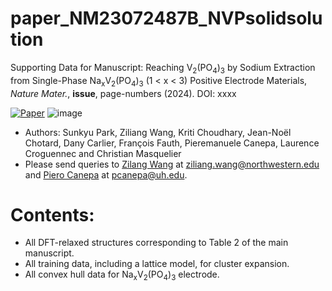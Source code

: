 # paper_NM23072487B_NVPsolidsolution
Supporting Data for Manuscript: Reaching V<sub>2</sub>(PO<sub>4</sub>)<sub>3</sub> by Sodium Extraction from Single-Phase Na<sub>x</sub>V<sub>2</sub>(PO<sub>4</sub>)<sub>3</sub> (1 &#x3c; x &#x3c; 3) Positive Electrode Materials, *Nature Mater.*, **issue**, page-numbers  (2024). DOI: xxxx   

[![Paper](https://img.shields.io/badge/Nat.Mater.-xxxx.xxx.xx-green)]()
![image](https://zenodo.org/badge/845747850.svg)

- Authors: Sunkyu Park, Ziliang Wang, Kriti Choudhary, Jean-No&#xeb;l Chotard, Dany Carlier, Fran&#xe7;ois Fauth, Pieremanuele Canepa, Laurence Croguennec and Christian Masquelier
- Please send queries to [Zilang Wang](https://sites.google.com/site/wolvertonresearchgroup/members/ziliang-wang) at <ziliang.wang@northwestern.edu> and [Piero Canepa](https://caneparesearch.org/team/Piero-Canepa/) at <pcanepa@uh.edu>.

# Contents:
- All DFT-relaxed structures corresponding to Table 2 of the main manuscript.
- All training data, including a lattice model, for cluster expansion.
- All convex hull data for Na<sub>x</sub>V<sub>2</sub>(PO<sub>4</sub>)<sub>3</sub> electrode.
